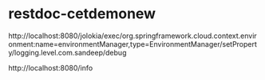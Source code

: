 # restdoc-cetdemonew

http://localhost:8080/jolokia/exec/org.springframework.cloud.context.environment:name=environmentManager,type=EnvironmentManager/setProperty/logging.level.com.sandeep/debug


http://localhost:8080/info

